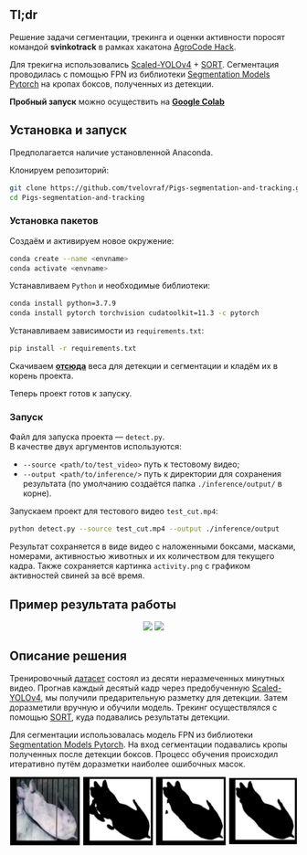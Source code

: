 ## Tl;dr

Решение задачи сегментации, трекинга и оценки активности поросят командой **svinkotrack** в рамках хакатона [AgroCode Hack](https://agro-code.ru/hack/task/digital-farm/).  

Для трекигна использовались [Scaled-YOLOv4](https://github.com/WongKinYiu/ScaledYOLOv4) + [SORT](https://github.com/abewley/sort). Сегментация проводилась с помощью FPN из библиотеки [Segmentation Models Pytorch](https://github.com/qubvel/segmentation_models.pytorch) на кропах боксов, полученных из детекции.

**Пробный запуск** можно осуществить на [**Google Colab**](https://colab.research.google.com/drive/1m3mQc-EzMKnUB0r3CUhulxdhGA37nlq2)

## Установка и запуск

Предполагается наличие установленной Anaconda. 

Клонируем репозиторий:
```bash
git clone https://github.com/tvelovraf/Pigs-segmentation-and-tracking.git
cd Pigs-segmentation-and-tracking
```

### Установка пакетов

Создаём и активируем новое окружение:

```bash
conda create --name <envname>  
conda activate <envname> 
```
Устанавливаем `Python` и необходимые библиотеки:
```bash
conda install python=3.7.9
conda install pytorch torchvision cudatoolkit=11.3 -c pytorch
``` 
Устанавливаем зависимости из `requirements.txt`:
```bash
pip install -r requirements.txt
```
Скачиваем [**отсюда**](https://drive.google.com/drive/folders/1Jcx11JEioQcI9vj2HhuIlR7XAmdz-wWa?usp=sharing) веса для детекции и сегментации и кладём их в корень проекта.

Теперь проект готов к запуску.

### Запуск
Файл для запуска проекта — `detect.py`.  
В качестве двух аргументов используются:  
* `--source <path/to/test_video>` путь к тестовому видео;  
* `--output <path/to/inference/>` путь к директории для сохранения результата (по умолчанию создаётся папка `./inference/output/` в корне).

Запускаем проект для тестового видео `test_cut.mp4`:
```bash
python detect.py --source test_cut.mp4 --output ./inference/output
```

Результат сохраняется в виде видео с наложенными боксами, масками, номерами, активностью животных и их количеством для текущего кадра. Также сохраняется картинка `activity.png` с графиком активностей свиней за всё время.

## Пример результата работы
<p align="center">
  <img src="./imgs/Movie_1.gif" width="600" />
  <img src="./imgs/Movie_2.gif" width="600" /> 
</p>

## Описание решения
Тренировочный [датасет](https://drive.google.com/file/d/1Al-vfYyNfrXaSj0MwHj9nSkMqPuOkjAC/view?usp=sharing) состоял из десяти неразмеченных минутных видео. Прогнав каждый десятый кадр через предобученную [Scaled-YOLOv4](https://github.com/WongKinYiu/ScaledYOLOv4), мы получили предарительную разметку для детекции. Затем доразметили вручную и обучили модель. Трекинг осуществлялся с помощью [SORT](https://github.com/abewley/sort), куда подавались результаты детекции.

Для сегментации использовалась модель FPN из библиотеки [Segmentation Models Pytorch](https://github.com/qubvel/segmentation_models.pytorch). На вход сегментации подавались кропы полученных после детекции боксов. Процесс обучения происходил итеративно путём доразметки наиболее ошибочных масок.

<p align="center">
  <img src="./imgs/crop_segmentation.jpg" /> 
</p>
